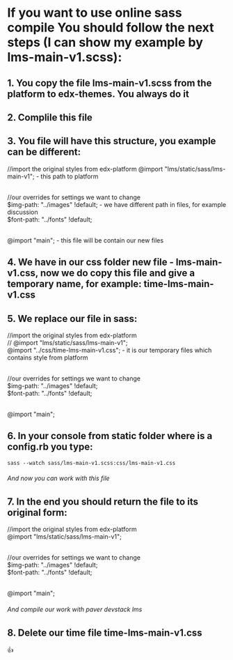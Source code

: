 # If you want to use online sass compile You should follow the next steps (I can show my example by lms-main-v1.scss):
## 1. You copy the file lms-main-v1.scss from the platform to edx-themes. You always do it
## 2. Complile this file
## 3. You file will have this structure, you example can be different:

//import the original styles from edx-platform
@import "lms/static/sass/lms-main-v1";  - this path to platform <br><br>

//our overrides for settings we want to change<br>
$img-path: "../images" !default;  - we have different path in files, for example discussion<br>
$font-path: "../fonts" !default;<br><br>

@import "main"; - this file will be contain our new files<br>

## 4. We have in our css folder new file - lms-main-v1.css, now we do copy this file and give a temporary name, for example: time-lms-main-v1.css
## 5. We replace our file in sass:

//import the original styles from edx-platform<br>
// @import "lms/static/sass/lms-main-v1";<br>
@import "../css/time-lms-main-v1.css"; - it is our temporary files which contains style from platform <br><br>

//our overrides for settings we want to change<br>
$img-path: "../images" !default;<br>
$font-path: "../fonts" !default;<br><br>

@import "main";<br>

## 6. In your console from static folder where is a config.rb you type: 
    sass --watch sass/lms-main-v1.scss:css/lms-main-v1.css
###### And now you can work with this file

## 7. In the end you should return the file to its original form: 
//import the original styles from edx-platform<br>
@import "lms/static/sass/lms-main-v1";<br><br>

//our overrides for settings we want to change <br>
$img-path: "../images" !default; <br>
$font-path: "../fonts" !default; <br><br>

@import "main";
###### And compile our work with paver devstack lms

## 8. Delete our time file time-lms-main-v1.css
:+1:
